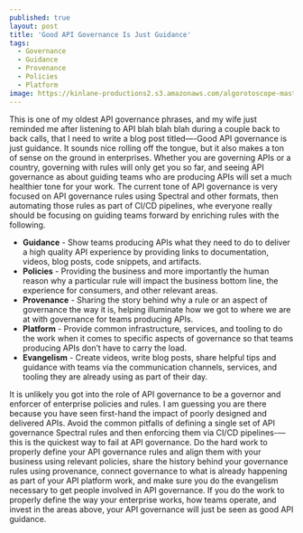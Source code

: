 ```yaml
---
published: true
layout: post
title: 'Good API Governance Is Just Guidance'
tags:
  - Governance
  - Guidance
  - Provenance
  - Policies
  - Platform
image: https://kinlane-productions2.s3.amazonaws.com/algorotoscope-master/copper-circuit-central-park-winter-walkway.jpeg
---
```

This is one of my oldest API governance phrases, and my wife just reminded me after listening to API blah blah blah during a couple back to back calls, that I need to write a blog post titled—-Good API governance is just guidance. It sounds nice rolling off the tongue, but it also makes a ton of sense on the ground in enterprises. Whether you are governing APIs or a country, governing with rules will only get you so far, and seeing API governance as about guiding teams who are producing APIs will set a much healthier tone for your work. The current tone of API governance is very focused on API governance rules using Spectral and other formats, then automating those rules as part of CI/CD pipelines, whe everyone really should be focusing on guiding teams forward by enriching rules with the following.

- **Guidance** - Show teams producing APIs what they need to do to deliver a high quality API experience by providing links to documentation, videos, blog posts, code snippets, and artifacts.
- **Policies** - Providing the business and more importantly the human reason why a particular rule will impact the business bottom line, the experience for consumers, and other relevant areas. 
- **Provenance** - Sharing the story behind why a rule or an aspect of governance the way it is, helping illuminate how we got to where we are at with governance for teams producing APIs.
- **Platform** - Provide common infrastructure, services, and tooling to do the work when it comes to specific aspects of governance so that teams producing APIs don’t have to carry the load.
- **Evangelism** - Create videos, write blog posts, share helpful tips and guidance with teams via the communication channels, services, and tooling they are already using as part of their day.

It is unlikely you got into the role of API governance to be a governor and enforcer of enterprise policies and rules. I am guessing you are there because you have seen first-hand the impact of poorly designed and delivered APIs. Avoid the common pitfalls of defining a single set of API governance Spectral rules and then enforcing them via CI/CD pipelines-—this is the quickest way to fail at API governance. Do the hard work to properly define your API governance rules and align them with your business using relevant policies, share the history behind your governance rules using provenance, connect governance to what is already happening as part of your API platform work, and make sure you do the evangelism necessary to get people involved in API governance. If you do the work to properly define the way your enterprise works, how teams operate, and invest in the areas above, your API governance will just be seen as good API guidance.